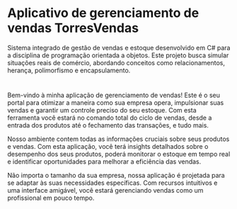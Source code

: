 # Aplicativo de gerenciamento de vendas TorresVendas
Sistema integrado de gestão de vendas e estoque desenvolvido em C# para a disciplina de programação orientada a objetos. Este projeto busca simular situações reais de comércio, abordando conceitos como relacionamentos, herança, polimorfismo e encapsulamento.

#
Bem-vindo à minha aplicação de gerenciamento de vendas! Este é o seu portal para otimizar a maneira como sua empresa opera, impulsionar suas vendas e garantir um controle preciso do seu estoque. Com esta ferramenta você estará no comando total do ciclo de vendas, desde a entrada dos produtos até o fechamento das transações, e tudo mais.

Nosso ambiente contem todas as informações cruciais sobre seus produtos e vendas. Com esta aplicação, você terá insights detalhados sobre o desempenho dos seus produtos, poderá monitorar o estoque em tempo real e identificar oportunidades para melhorar a eficiência das vendas.

Não importa o tamanho da sua empresa, nossa aplicação é projetada para se adaptar às suas necessidades específicas. Com recursos intuitivos e uma interface amigável, você estará gerenciando vendas como um profissional em pouco tempo.
